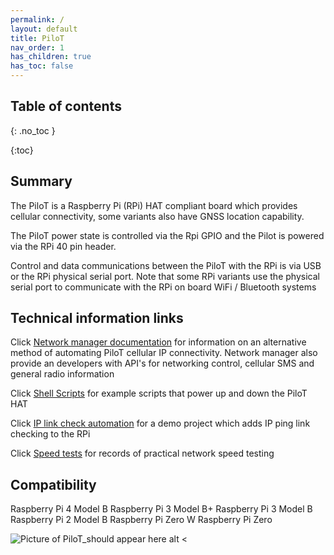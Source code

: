 ```yaml
---
permalink: /
layout: default
title: PiloT
nav_order: 1
has_children: true
has_toc: false
---
```


## Table of contents
{: .no_toc  }

{:toc}


## Summary

The PiloT is a Raspberry Pi \(RPi\) HAT compliant board which provides cellular
 connectivity, some variants also have GNSS location capability.

The PiloT power state is controlled via the Rpi GPIO and the Pilot is powered
 via the RPi 40 pin header.

Control and data communications between the PiloT with the RPi is via USB or
 the RPi physical serial port. Note that some RPi variants use the physical serial port to communicate with the RPi on board WiFi / Bluetooth systems 

## Technical information links

Click [Network manager documentation](./docs/networkManagerDocs/networkManagerIndex) for
 information on an alternative method of automating PiloT cellular IP
  connectivity. Network manager also provide an developers with API's for 
  networking control, cellular SMS and general radio information   
  
Click [Shell Scripts](./scripts_pilotControl/) for example scripts that
 power up and down the PiloT HAT

Click [IP link check automation](./scripts_python_checkIp/) for a demo
 project which adds IP ping link checking to the RPi
 
Click [Speed tests](./speedtests/README.md) for records of practical
 network speed testing

## Compatibility

Raspberry Pi 4 Model B
Raspberry Pi 3 Model B+
Raspberry Pi 3 Model B
Raspberry Pi 2 Model B
Raspberry Pi Zero W
Raspberry Pi Zero



![Picture of PiloT_should appear here alt <](./images/PilotPCA.png "PiloT")


